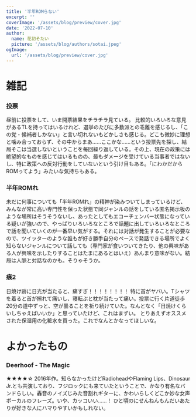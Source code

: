 ```yaml
---
title: '半年ROMらない'
excerpt: ''
coverImage: '/assets/blog/preview/cover.jpg'
date: '2022-07-10'
author:
  name: 花初そたい
  picture: '/assets/blog/authors/sotai.jpeg'
ogImage:
  url: '/assets/blog/preview/cover.jpg'
---
```

# 雑記

### 投票
昼前に投票をして、いま開票結果をチラチラ見ている。
比較的いろいろな意見があるTLを持ってはいるけれど、選挙のたびに多数派との乖離を感じるし、「この党・候補者しかない」と言い切れないもどかしさも感じる。どこも微妙に理想と噛み合っておらず、その中からまあ……ここかな……という投票先を探し、結局そこは当選しないということを毎回繰り返している。その上、現在の政策には絶望的なものを感じてはいるものの、最もダメージを受けている当事者ではないし、特に政策への反対行動をしていないという引け目もある。「にわかだからROMってよう」みたいな気持ちもある。

### 半年ROMれ
未だに何事についても「半年ROMれ」の精神が染みついてしまっているけど、みんなが常に高い専門性を保った状態で同ジャンルの話をしている匿名掲示板のような場所はそうそうないし、あったとしてもエコーチェンバー状態になっている疑いが強いので、やっぱりいろいろなところで話題に出していろいろなところで話を聞いていくのが一番早い気がする。それには対話が発生することが必要なので、ツイッターのような誰もが好き勝手自分のペースで発話できる場所でよく知らないジャンルについて話しても（専門家が食いついてきたり、他の興味がある人が興味を示したりすることはたまにあるとはいえ）あんまり意味がない。結局は人脈と対話なのかも。そりゃそうか。

### 痕2
日焼け跡に日光が当たると、痛すぎ！！！！！！！！
特に首がヤバい。Tシャツを着ると首が擦れて痛いし、寝転ぶと枕が当たって痛い。投票に行く片道徒歩20分の道中ずっと、空が曇ることを祈り続けていた。なんとなく「日焼けくらいしちゃえばいいか」と思っていたけど、これはまずい。
とりあえずオススメされた保湿用の化粧水を買った。これでなんとかなってほしいな。

# よかったもの
### Deerhoof - The Magic
★★★★☆
2016年作。知らなかったけどRadioheadやFlaming Lips、Dinosaur Jr.とも共演しており、フジロックにも来ていたということで、かなり有名なバンドらしい。轟音のノイズじみた音割れギターに、かわいらしくどこか妙な女声ボーカルのフレーズ。いや、カッコいい……！
ひと頃のにせんねんもんだいあたりが好きな人にハマりやすいかもしれない。